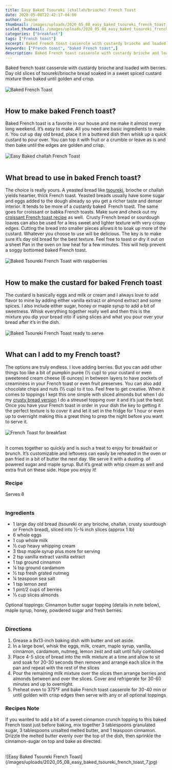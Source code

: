 ```yaml
---
title: Easy Baked Tsoureki (challah/brioche) French Toast
date: 2020-05-08T22:42:17-04:00
author: Joanne
thumbnail: /images/uploads/2020_05_08_easy_baked_tsoureki_french_toast_1.jpg
scaled_thumbnail: /images/uploads/2020_05_08_easy_baked_tsoureki_french_toast_0.jpg
categories: ["breakfast"]
tags: ["French toast"]
excerpt: Baked French toast casserole with custardy brioche and loaded with berries 
keywords: ["French toast", "baked French toast",]
description: Baked French toast casserole with custardy brioche and loaded with berries 
---
```


Baked french toast casserole with custardy brioche and loaded with berries. Day old slices of tsoureki/brioche bread soaked in a sweet spiced custard mixture then baked until golden and crisp. 
</br>
</br>
![Baked French Toast](/images/uploads/2020_05_08_easy_baked_tsoureki_french_toast_2.jpg)
</br>
</br>

## How to make baked French toast?
Baked French toast is a favorite in our house and me make it almost every long weekend. It’s easy to make. All you need are basic ingredients to make it. You cut up day old bread, place it in a buttered dish then whisk up a quick custard to pour over. You can top it with fruit or a crumble or leave as is and then bake until the edges are golden and crisp. 
</br>
</br>
![Easy Baked challah French Toast](/images/uploads/2020_05_08_easy_baked_tsoureki_french_toast_3.jpg)
</br>
</br>

## What bread to use in baked French toast? 
The choice is really yours. A yeasted bread like [tsoureki](https://www.oliveandmango.com/tsoureki-greekstyle-sweet-brioche-bread-sweet-mahlab-bread/), brioche or challah yields heartier, thick French toast. Yeasted breads usually have some sugar and eggs added to the dough already so you get a richer taste and denser interior. It tends to be more of a custardy baked  French toast. The same goes for croissant or babka French toasts. Make sure and check out my [croissant French toast recipe](https://www.oliveandmango.com/croissant-baked-french-toast-with-strawberries-and-cream-cheese/) as well.  Crusty French bread or sourdough loaves can also be used for a less sweet and lighter texture with very crispy edges. Cutting the bread into smaller pieces allows it to soak up more of the custard. Whatever you choose to use will be delicious. The key is to make sure it’s day old bread for the best texture. Feel free to toast or dry it out on a sheet Pan in the oven on low heat for a few minutes. This will help prevent a soggy bottomed baked French toast. 
</br>
</br>
![Baked Tsoureki French Toast with raspberries](/images/uploads/2020_05_08_easy_baked_tsoureki_french_toast_4.jpg)
</br>
</br>

## How to make the custard for baked French toast
The custard is basically eggs and milk or cream and I always love to add flavor to mine by adding either vanilla extract or almond extract and some spices. I also include either sugar, honey or maple syrup to add a bit of sweetness. Whisk everything together really well and then this is the mixture you dip your bread into if using slices and what you pour over your bread after it’s in the dish. 
</br>
</br>
![Baked Tsoureki French Toast ready to serve](/images/uploads/2020_05_08_easy_baked_tsoureki_french_toast_5.jpg)
</br>
</br>

## What can I add to my French toast? 
The options are truly endless. I love adding berries. But you can add other things too like a bit of pumpkin purée (&frac12; cup) to your custard or even sweetened cream cheese (6 ounces) in between layers to have pockets of creaminess in your French toast or even fruit preserves. You can also add chocolate chips and nuts (&frac12; cup) to it too. Feel free to get creative. When it comes to toppings I kept this one simple with sliced almonds but when I do my [crusty bread version](https://www.oliveandmango.com/baked-blueberry-french-toast/) I do a streusel topping over it and it’s just the best. Once you have your French toast in order in your dish the key to getting it the perfect texture is to cover it and let it set in the fridge for 1 hour or even up to overnight making this a great thing to prep the night before you want to serve it.  
</br>
</br>
![French Toast for breakfast](/images/uploads/2020_05_08_easy_baked_tsoureki_french_toast_6.jpg)
</br>
</br>

It comes together so quickly and is such a treat to enjoy for breakfast or brunch. It’s customizable and leftovers can easily be reheated in the oven or pan fried in a bit of butter the next day. We serve it with a dusting  of powered sugar and maple syrup. But it’s great with whip cream as well and extra fruit on these side. Hope you enjoy it!

### Recipe
Serves 8
</br>
</br>

### Ingredients 

* <span itemprop="ingredients">1 large day old bread (tsoureki or any brioche, challah, crusty sourdough or French bread), sliced into &frac12;-&frac34; inch </span>slices (approx 1 lb) 
* <span itemprop="ingredients">6 whole eggs</span>
* <span itemprop="ingredients">1 cup whole milk</span>
* <span itemprop="ingredients">&frac12; cup heavy whipping cream</span>
* <span itemprop="ingredients">3 tbsp maple syrup plus more for serving </span>
* <span itemprop="ingredients">2 tsp vanilla extract vanilla extract</span>
* <span itemprop="ingredients">1 tsp ground cinnamon</span>
* <span itemprop="ingredients">&frac14; tsp ground cardamom</span>
* <span itemprop="ingredients">&frac12; tsp fresh grated nutmeg</span>
* <span itemprop="ingredients">&frac14; teaspoon sea salt</span>
* <span itemprop="ingredients">1 tsp lemon zest </span>
* <span itemprop="ingredients">1 pint/2 cups of berries </span>
* <span itemprop="ingredients">&frac13; cup slices almonds </span>

Optional toppings: Cinnamon butter sugar topping (details in note below), maple syrup, honey, powdered sugar and fresh berries. 
</br>
</br>

### Directions

1. Grease a 9x13-inch baking dish with butter and set aside.
1. In a large bowl, whisk the eggs, milk, cream, maple syrup, vanilla, cinnamon, cardamom, nutmeg, lemon zest and salt until fully combined 
1. Place 4-5 slice of bread into the milk mixture at a time and allow to sit and soak for 20-30 seconds then remove and arrange each slice in the pan and repeat with the rest of the slices 
1. Pour the remaining milk mixture over the slices then arrange berries and almonds between and over the slices. Cover and refrigerate for 30-60 minutes and up to overnight. 
1. Preheat oven to 375°F and bake French toast casserole for 30-40 min or until golden with crisp edges then serve with any or all optional toppings 

### Recipes Note
If you wanted to add a bit of a sweet cinnamon crunch topping to this baked French toast just before baking, mix together 3 tablespoons granulated sugar, 3 tablespoons unsalted melted butter, and 1 teaspoon cinnamon. Drizzle the melted butter evenly over the top of the dish, then sprinkle the cinnamon-sugar on top and bake as directed.

</br>
![Easy Baked Tsoureki French Toast](/images/uploads/2020_05_08_easy_baked_tsoureki_french_toast_7.jpg)